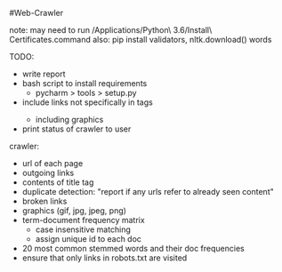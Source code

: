 #Web-Crawler

note: may need to run /Applications/Python\ 3.6/Install\ Certificates.command
	also: pip install validators, nltk.download() words

TODO:
- write report
- bash script to install requirements
	- pycharm > tools > setup.py
- include links not specifically in <a> tags
	- including graphics
- print status of crawler to user

crawler:
- url of each page
- outgoing links
- contents of title tag
- duplicate detection: "report if any urls refer to already seen content"
- broken links
- graphics (gif, jpg, jpeg, png)
- term-document frequency matrix
	- case insensitive matching
	- assign unique id to each doc
- 20 most common stemmed words and their doc frequencies
- ensure that only links in robots.txt are visited


